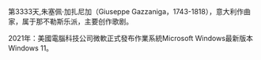 第3333天,朱塞佩·加扎尼加（Giuseppe Gazzaniga，1743-1818），意大利作曲家，属于那不勒斯乐派，主要创作歌剧。

2021年：美國電腦科技公司微軟正式發布作業系統Microsoft Windows最新版本Windows 11。